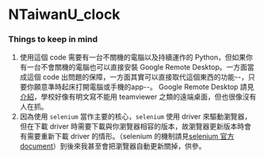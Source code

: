 # NTaiwanU_clock

### Things to keep in mind
1. 使用這個 code 需要有一台不關機的電腦以及持續運作的 Python，但如果你有一台不會關機的電腦也可以直接安裝 Google Remote Desktop。一方面當成這個 code 出問題的保障，一方面其實可以直接取代這個東西的功能--，只要你願意準時起床打開電腦或手機的app--。 Google Remote Desktop 請見[介紹](https://remotedesktop.google.com/)，學校好像有明文寫不能用 teamviewer 之類的遠端桌面，但也很像沒有人在抓。
2. 因為使用 `selenium` 當作主要的核心，`selenium` 使用 driver 來驅動瀏覽器，但在下載 driver 時需要下載與你瀏覽器相容的版本，故瀏覽器更新版本時會有需要重新下載 driver 的情形。（selenium 的機制請見[selenium 官方 document](https://selenium-python.readthedocs.io/getting-started.html)）到後來我甚至會把瀏覽器自動更新關掉，供參。
